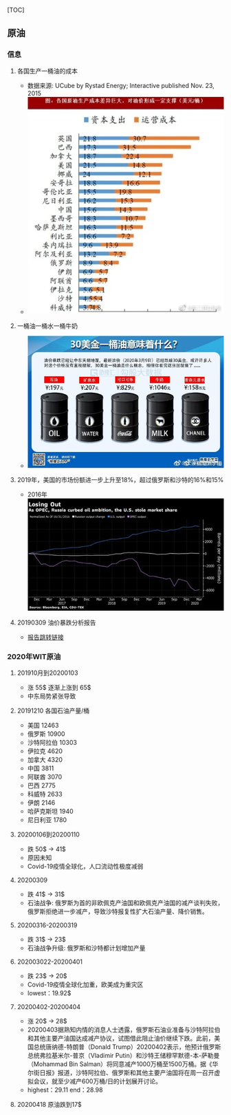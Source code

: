 [TOC]
## 原油
### 信息
[crude_oil_price]:/picture/crude_oil/price_2015.jpg
[crude_oil_compare]:/picture/crude_oil/compare.jpg
[crude_oil_occupy]:/picture/crude_oil/market_share.jpeg

1. 各国生产一桶油的成本
    - 数据来源: UCube by Rystad Energy; Interactive published Nov. 23, 2015
    - ![crude_oil_price][crude_oil_price]
2. 一桶油一桶水一桶牛奶
    - ![crude_oil_compare][crude_oil_compare]
    
3. 2019年，美国的市场份额进一步上升至18%，超过俄罗斯和沙特的16%和15%
    - 2016年![crude_oil_occupy][crude_oil_occupy]
4. 20190309 油价暴跌分析报告
    - [报告跳转链接](https://gu.qq.com/resources/shy/news/detail-v2/index.html?#/index?id=SN20200309102349791b6d4800&s=b)

### 2020年WIT原油
1. 201910月到20200103
    - 涨 55$ 逐渐上涨到 65$
    - 中东局势紧张导致

2. 20191210 各国石油产量/桶
    - 美国 12463
    - 俄罗斯 10900 
    - 沙特阿拉伯 10303
    - 伊拉克 4620
    - 加拿大 4320
    - 中国 3811
    - 阿联酋 3070
    - 巴西 2775
    - 科威特 2633
    - 伊朗 2146
    - 哈萨克斯坦 1940
    - 尼日利亚 1780

3. 20200106到20200110 
    - 跌 50$ -> 41$
    - 原因未知
    - Covid-19疫情全球化，人口流动性极度减弱
4. 20200309 
    - 跌 41$  -> 31$
    - 石油战争: 俄罗斯为首的非欧佩克产油国和欧佩克产油国的减产谈判失败，俄罗斯拒绝进一步减产，导致沙特报复性扩大石油产量、降价销售。
5. 20200316-20200319
    - 跌 31$ -> 23$
    - 石油战争升级: 俄罗斯和沙特都计划增加产量
6. 202003022-20200401
    - 跌 23$ -> 20$
    - Covid-19疫情全球化加重，欧美成为重灾区
    - lowest：19.92$
7. 20200402-20200404
    - 涨 20$ -> 28$
    - 20200403据熟知内情的消息人士透露，俄罗斯石油业准备与沙特阿拉伯和其他主要产油国达成减产协议，试图借此阻止油价继续下跌。此前，美国总统唐纳德-特朗普（Donald Trump）20200402表示，他预计俄罗斯总统弗拉基米尔-普京（Vladimir Putin）和沙特王储穆罕默德-本-萨勒曼（Mohammad Bin Salman）将同意减产1000万桶至1500万桶。据《华尔街日报》报道，沙特阿拉伯、俄罗斯和其他主要产油国将在周一召开虚拟会议，就至少减产600万桶/日的计划展开讨论。
    - highest：29.11  end：28.98
8. 20200418
    原油跌到17$
